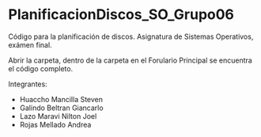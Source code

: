 # PlanificacionDiscos_SO_Grupo06
Código para la planificación de discos. Asignatura de Sistemas Operativos, exámen final.

Abrir la carpeta, dentro de la carpeta en el Forulario Principal se encuentra el código completo.

Integrantes:

- Huaccho Mancilla Steven
- Galindo Beltran Giancarlo
- Lazo Maravi Nilton Joel
- Rojas Mellado Andrea
